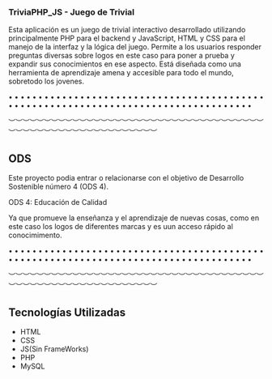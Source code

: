 ### TriviaPHP_JS - Juego de Trivial

Esta aplicación es un juego de trivial interactivo desarrollado utilizando principalmente PHP para el backend y JavaScript, HTML y CSS para el manejo de la interfaz y la lógica del juego. 
Permite a los usuarios responder preguntas diversas sobre logos en este caso para poner a prueba y expandir sus conocimientos en ese aspecto. 
Está diseñada como una herramienta de aprendizaje amena y accesible para todo el mundo, sobretodo los jovenes.

•   •   •   •   •   •   •   •   •   •   •  •   •   •   •   •   •   •   •   •   •   •   •   •   •   •   •   •   •   •   •  •   •   •   •   •   •   •   •   •   •   •   •   •   •   •   •   •   •   •   •  •   •   •   •   •   •   •   •   •   •   •   •   •   •   •   •   •   •   •   •  •   •   •   •   •   •   •   •   •   •   •   •   •   

︶︶︶︶︶︶︶︶︶︶︶︶︶︶︶︶︶︶︶︶︶︶︶︶︶︶︶︶︶︶︶︶︶︶︶︶︶︶︶︶︶︶︶︶︶︶︶︶︶︶︶︶︶︶︶︶︶
## ODS

Este proyecto podia entrar o relacionarse con el objetivo de Desarrollo Sostenible número 4 (ODS 4).

ODS 4: Educación de Calidad

Ya que promueve la enseñanza y el aprendizaje de nuevas cosas, como en este caso los logos de diferentes marcas y es uun acceso rápido al conocimimento.

•   •   •   •   •   •   •   •   •   •   •  •   •   •   •   •   •   •   •   •   •   •   •   •   •   •   •   •   •   •   •  •   •   •   •   •   •   •   •   •   •   •   •   •   •   •   •   •   •   •   •  •   •   •   •   •   •   •   •   •   •   •   •   •   •   •   •   •   •   •   •  •   •   •   •   •   •   •   •   •   •   •   •   •   

︶︶︶︶︶︶︶︶︶︶︶︶︶︶︶︶︶︶︶︶︶︶︶︶︶︶︶︶︶︶︶︶︶︶︶︶︶︶︶︶︶︶︶︶︶︶︶︶︶︶︶︶︶︶︶︶︶

## Tecnologías Utilizadas

*  HTML
*  CSS
*  JS(Sin FrameWorks)
*  PHP
*  MySQL
